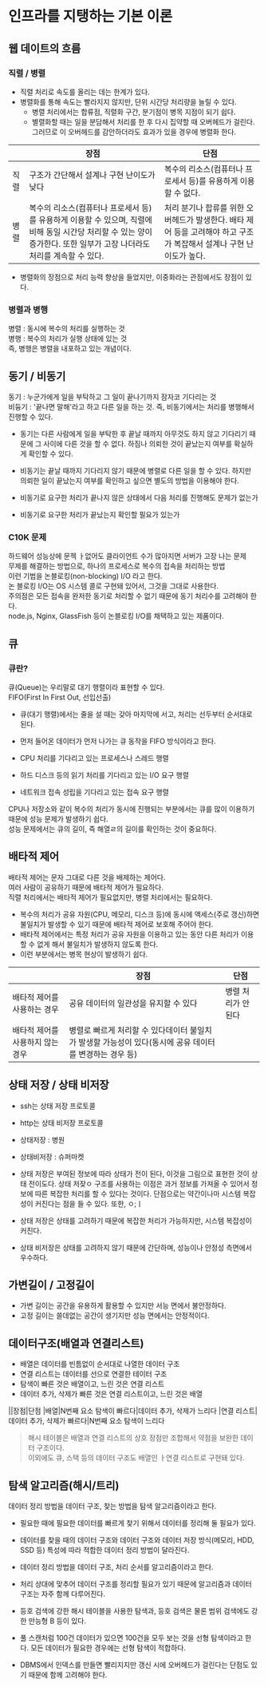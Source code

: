 
# 인프라를 지탱하는 기본 이론

## 웹 데이트의 흐름

### 직렬 / 병렬
- 직렬 처리로 속도를 올리는 데는 한계가 있다.
- 병렬화를 통해 속도는 빨라지지 않지만, 단위 시간당 처리량을 늘릴 수 있다.
  - 병렬 처리에서는 합류점, 직렬화 구간, 분기점이 병목 지점이 되기 쉽다.
  - 별렬화할 때는 일을 분담해서 처리를 한 후 다시 집약할 때 오버헤드가 걸린다. 그러므로 이 오버헤드를 감안하더라도 효과가 있을 경우에 병렬화 한다.

||장점|단점
|-|--|---
|직렬|구조가 간단해서 설계나 구현 난이도가 낮다|복수의 리소스(컴퓨터나 프로세서 등)를 유용하게 이용할 수 없다.
|병렬|복수의 리소스(컴퓨터나 프로세서 등)를 유용하게 이용할 수 있으며, 직렬에 비해 동일 시간당 처리할 수 있는 양이 증가한다. 또한 일부가 고장 나더라도 처리를 계속할 수 있다.|처리 분기나 합류를 위한 오버헤드가 발생한다. 배타 제어 등을 고려해야 하고 구조가 복잡해서 설계나 구현 난이도가 높다.

- 병렬화의 장점으로 처리 능력 향상을 들었지만, 이중화라는 관점에서도 장점이 있다.

### 병렬과 병행
병렬 : 동시에 복수의 처리를 실행하는 것  
병행 : 복수의 처리가 실행 상태에 있는 것  
즉, 병행은 병렬을 내포하고 있는 개념이다.  

## 동기 / 비동기
동기 : 누군가에게 일을 부탁하고 그 일이 끝나기까지 잠자코 기다리는 것  
비듕기 : '끝나면 말해'라고 하고 다른 일을 하는 것. 즉, 비동기에서는 처리를 병행해서 진행할 수 있다.  

- 동기는 다른 사람에게 일을 부탁한 후 끝날 때까지 아무것도 하지 않고 기다리기 때문에 그 사이에 다른 것을 할 수 없다. 하짐나 의뢰한 것이 끝났는지 여부를 확실하게 확인할 수 있다.
- 비동기는 끝날 때까지 기다리지 않기 때문에 병렬로 다른 일을 할 수 있다. 하지만 의뢰한 일이 끝났는지 여부를 확인하고 싶으면 별도의 방법을 이용해야 한다.

- 비동기로 요구한 처리가 끝나지 않은 상태에서 다음 처리를 진행해도 문제가 없는가
- 비동기로 요구한 처리가 끝났는지 확인할 필요가 있는가

### C10K 문제
하드웨어 성능상에 문젝 ㅏ없어도 클라이언트 수가 많아지면 서버가 고장 나는 문제  
무제를 해결하는 방법으로, 하나의 프로세스로 복수의 접속을 처리하는 방법  
이런 기법을 논블로킹(non-blocking) I/O 라고 한다.  
논 블로킹 I/O는 OS 시스템 콜로 구현돼 있어서, 그것을 그대로 사용한다.  
주의점은 모든 접속을 완저한 동기로 처리할 수 없기 때문에 동기 처리수를 고려해야 한다.  
node.js, Nginx, GlassFish 등이 논블로킹 I/O를 채택하고 있는 제품이다.  

## 큐

### 큐란?
큐(Queue)는 우리말로 대기 행렬이라 표현할 수 있다.  
FIFO(First In First Out, 선입선출)

- 큐(대기 행렬)에서는 줄을 설 때는 갖아 마지막에 서고, 처리는 선두부터 순서대로 된다.
- 먼저 들어온 데이터가 먼저 나가는 큐 동작을 FIFO 방식이라고 한다.

- CPU 처리를 기다리고 있는 프로세스나 스레드 행렬
- 하드 디스크 등의 읽기 처리를 기다리고 있는 I/O 요구 행렬
- 네트워크 접속 성립을 기다리고 있는 접속 요구 행렬

CPU나 저장소와 같이 복수의 처리가 동시에 진행되는 부분에서는 큐를 많이 이용하기 때문에 성능 문제가 발생하기 쉽다.  
성능 문제에서는 큐의 길이, 즉 해열ㄹ의 길이를 확인하는 것이 중요하다.  

## 배타적 제어
배타적 제어는 문자 그대로 다른 것을 배제하는 제어다.  
여러 사람이 공유하기 때문에 배타적 제어가 필요하다.  
직렬 처리에서는 배타적 제어가 필요없지만, 병렬 처리에서는 필요하다.  

- 복수의 처리가 공유 자원(CPU, 메모리, 디스크 등)에 동시에 액세스(주로 갱신)하면 불일치가 발생할 수 있기 때문에 배타적 제어로 보호해 주어야 한다.
- 배타적 제어에서는 특정 처리가 공유 자원을 이용하고 있는 동안 다른 처리가 이용 할 수 없게 해서 불일치가 발생하지 않도록 한다. 
- 이런 부분에서는 병목 현상이 발생하기 쉽다.

||장점|단점
|-|--|---
|배타적 제어를 사용하는 경우|공유 데이터의 일관성을 유지할 수 있다|병렬 처리가 안 된다
|배타적 제어를 사용하지 않는 경우|병렬로 빠르게 처리할 수 있다데이터 불일치가 발생할 가능성이 있다(동시에 공유 데이터를 변경하는 경우 등)

## 상태 저장 / 상태 비저장
- ssh는 상태 저장 프로토콜  
- http는 상태 비저장 프로토콜 

- 상태저장 : 병원
- 상태비저장 : 슈퍼마켓

- 상태 저장은 부여된 정보에 따라 상태가 전이 된다, 이것을 그림으로 표현한 것이 상태 전이도다. 상태 저잦ㅇ 구조를 사용하는 이점은 과거 정보를 가져올 수 있어서 정보에 따른 복잡한 처리를 할 수 있다는 것이다. 단점으로는 약간이나마 시스템 복잡성이 커진다는 점을 들 수 있다. 또한, ㅇ;ㅣ

- 상태 저장은 상태를 고려하기 때문에 복잡한 처리가 가능하지만, 시스템 복잡성이 커진다. 
- 상태 비저장은 상태를 고려하지 않기 때문에 간단하며, 성능이나 안정성 측면에서 우수하다.

## 가변길이 / 고정길이
- 가변 길이는 공간을 유용하게 활용할 수 있지만 서능 면에서 불안정하다.
- 고정 길이는 쓸데없는 공간이 생기지만 성능 면에서는 안정적이다.

## 데이터구조(배열과 연결리스트)
- 배열은 데이터를 빈틈없이 순서대로 나열한 데이터 구조
- 연결 리스트는 데이터를 선으로 연결한 테이터 구조
- 탐색이 빠른 것은 배열이고, 느린 것은 연결 리스트
- 데이터 추가, 삭제가 빠른 것은 연결 리스트이고, 느린 것은 배열 

||장점|단점
|배열|N번째 요소 탐색이 빠르다|데이터 추가, 삭제가 느리다
|연결 리스트|데이터 추가, 삭제가 빠르다|N번째 요소 탐색이 느리다
> 해시 테이블은 배열과 연결 리스트의 상호 장점만 조합해서 약점을 보완한 데이터 구조이다.  
> 이외에도 큐, 스택 등의 데이터 구조도 배열인 ㅏ연결 리스트로 구현돼 있다.  

## 탐색 알고리즘(해시/트리)
데이터 정리 방법을 데이터 구조, 찾는 방법을 탐색 알고리즘이라고 한다.  

- 필요한 때에 필요한 데이터를 빠르게 찾기 위해서 데이터를 정리해 둘 필요가 있다.
- 데이터를 찾을 때의 데이터 구조와 데이터 구조와 데이터 저장 방식(메모리, HDD, SSD 등) 특성에 따라 적합한 데이터 정리 방법이 달라진다.
- 데이터 정리 방법을 데이터 구조, 처리 순서를 알고리즘이라고 한다.
- 처리 상대에 맞추어 데이터 구조를 정리할 필요가 있기 때문에 알고리즘과 데이터 구조는 자주 함께 다루어진다.

- 등호 검색에 강한 해시 테이블을 사용한 탐색과, 등호 검색은 물론 범위 검색에도 강한 만능형 B 등이 있다.
- 풀 스캔처럼 100건 데이터가 있으면 100건을 모두 보는 것을 선형 탐색이라고 한다. 모든 데이터가 필요한 경우에는 선형 탐색이 적합하다.
- DBMS에서 인덱스를 만들면 빨리지지만 갱신 시에 오버헤드가 걸린다는 단점도 있기 때문에 함께 고려해야 한다.

